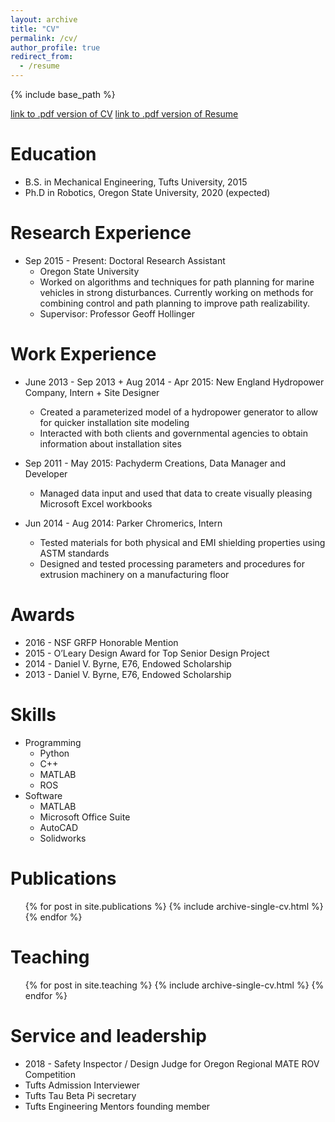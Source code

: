 ```yaml
---
layout: archive
title: "CV"
permalink: /cv/
author_profile: true
redirect_from:
  - /resume
---
```


{% include base_path %}

[link to .pdf version of CV](https://dylanajones.github.io/files/cv-08-27-2017.pdf)
[link to .pdf version of Resume](https://dylanajones.github.io/files/resume.pdf)

Education
======
* B.S. in Mechanical Engineering, Tufts University, 2015
* Ph.D in Robotics, Oregon State University, 2020 (expected)

Research Experience
======
* Sep 2015 - Present: Doctoral Research Assistant
  * Oregon State University
  * Worked on algorithms and techniques for path planning for marine vehicles in strong disturbances. Currently working on methods for combining control and path planning to improve path realizability.
  * Supervisor: Professor Geoff Hollinger

Work Experience
=====
* June 2013 - Sep 2013 + Aug 2014 - Apr 2015: New England Hydropower Company, Intern + Site Designer 
  * Created a parameterized model of a hydropower generator to allow for quicker installation site modeling
  * Interacted with both clients and governmental agencies to obtain information about installation sites

* Sep 2011 - May 2015: Pachyderm  Creations, Data Manager and Developer
  * Managed data input and used that data to create visually pleasing Microsoft Excel workbooks

* Jun 2014 - Aug 2014: Parker Chromerics, Intern
  * Tested materials for both physical and EMI shielding properties using ASTM standards
  * Designed and tested processing parameters and procedures for extrusion machinery on a manufacturing floor

Awards
=====
* 2016 - NSF GRFP Honorable Mention 
* 2015 - O’Leary Design Award for Top Senior Design Project
* 2014 - Daniel V. Byrne, E76, Endowed Scholarship
* 2013 - Daniel V. Byrne, E76, Endowed Scholarship

  
Skills
======
* Programming
  * Python
  * C++
  * MATLAB
  * ROS
* Software
  * MATLAB
  * Microsoft Office Suite
  * AutoCAD
  * Solidworks

Publications
======
  <ul>{% for post in site.publications %}
    {% include archive-single-cv.html %}
  {% endfor %}</ul>
  
  
Teaching
======
  <ul>{% for post in site.teaching %}
    {% include archive-single-cv.html %}
  {% endfor %}</ul>
  
Service and leadership
======
* 2018 - Safety Inspector / Design Judge for Oregon Regional MATE ROV Competition
* Tufts Admission Interviewer
* Tufts Tau Beta Pi secretary
* Tufts Engineering Mentors founding member

